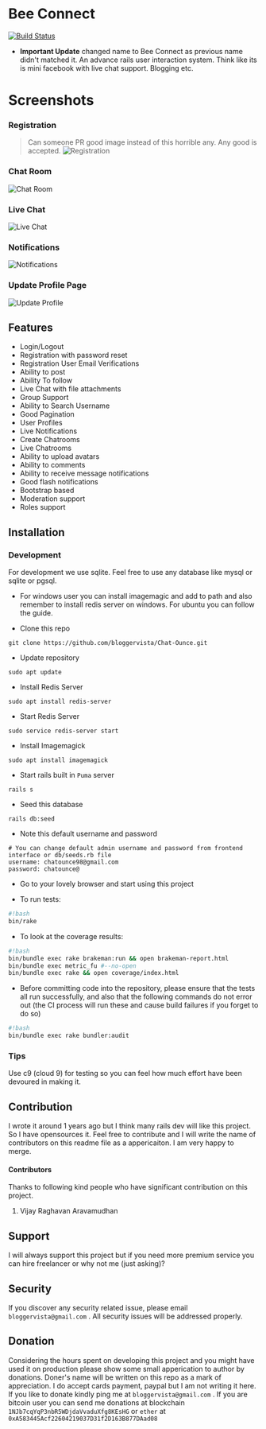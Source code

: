 # Bee Connect

[![Build Status](https://travis-ci.org/bloggervista/Bee-Connect.svg?branch=master)](https://travis-ci.org/bloggervista/Bee-Connect)

* **Important Update** changed name to Bee Connect as previous name didn't matched it.
An advance rails user interaction system. Think like its is mini facebook with live chat support. Blogging etc.

# Screenshots

### Registration
> Can someone PR good image instead of this horrible any. Any good is accepted.
![Registration](/screenshots/registration.png)

### Chat Room
![Chat Room](/screenshots/chat_room.png)

### Live Chat
![Live Chat](/screenshots/live_chat.png)

### Notifications
![Notifications](/screenshots/notifications.png)

### Update Profile Page
![Update Profile](/screenshots/update_profile.png)

## Features
* Login/Logout
* Registration with password reset
* Registration User Email Verifications
* Ability to post
* Ability To follow
* Live Chat with file attachments
* Group Support
* Ability to Search Username
* Good Pagination
* User Profiles
* Live Notifications
* Create Chatrooms
* Live Chatrooms
* Ability to upload avatars
* Ability to comments
* Ability to receive message notifications
* Good flash notifications
* Bootstrap based
* Moderation support
* Roles support

## Installation


### Development
For development we use sqlite. Feel free to use any database like mysql or sqlite or pgsql.

* For windows user you can install imagemagic and add to path and also remember to install redis server on windows. For ubuntu you can follow the guide.

* Clone this repo
```shell
git clone https://github.com/bloggervista/Chat-Ounce.git
```
* Update repository
```shell
sudo apt update
```
* Install Redis Server
```shell
sudo apt install redis-server
```
* Start Redis Server
```shell
sudo service redis-server start
```
* Install Imagemagick
```shell
sudo apt install imagemagick
```
* Start rails built in `Puma` server
```shell
rails s
```
* Seed this database
```shell
rails db:seed
```
* Note this default username and password
```
# You can change default admin username and password from frontend interface or db/seeds.rb file
username: chatounce98@gmail.com
password: chatounce@
```
* Go to your lovely browser and start using this project

* To run tests:
```bash
#!bash
bin/rake
```

* To look at the coverage results:
```bash
#!bash
bin/bundle exec rake brakeman:run && open brakeman-report.html
bin/bundle exec metric_fu #--no-open
bin/bundle exec rake && open coverage/index.html
```

* Before committing code into the repository, please ensure that the tests all run successfully, and also that the following commands do not error out (the CI process will run these and cause build failures if you forget to do so)
```bash
#!bash
bin/bundle exec rake bundler:audit
```



### Tips
Use c9 (cloud 9) for testing so you can feel how much effort have been devoured in making it.

## Contribution
I wrote it around 1 years ago but I think many rails dev will like this project. So I have opensources it. Feel free to contribute and I will write the name of contributors on this readme file as a appericaiton. I am very happy to merge.

#### Contributors 
Thanks to following kind people who have significant contribution on this project.
1. Vijay Raghavan Aravamudhan

## Support
I will always support this project but if you need more premium service you can hire freelancer or why not me (just asking)?


## Security
If you discover any security related issue, please email `bloggervista@gmail.com` . All security issues will be addressed properly.

## Donation
Considering the hours spent on developing this project and you might have used it on production please show some small apperication to author by donations. Doner's name will be written on this repo as a mark of appreciation. I do accept cards payment, paypal but I am not writing it here. If you like to donate kindly ping me at `bloggervista@gmail.com` .
If you are bitcoin user you can send me donations at blockchain `1NJb7cqYqP3nbR5WDjdaVvaduXfg8KEsHG` or `ether` at `0xA583445Acf22604219037D31f2D163B877DAad08`
